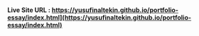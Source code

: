 #### Live Site URL : https://yusufinaltekin.github.io/portfolio-essay/index.html](https://yusufinaltekin.github.io/portfolio-essay/index.html)
